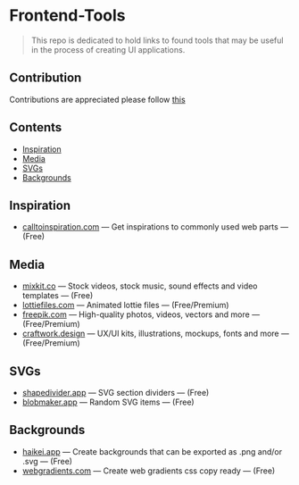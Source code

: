 # Frontend-Tools
> This repo is dedicated to hold links to found tools that may be useful in the process of creating UI applications. 

## Contribution
Contributions are appreciated please follow [this](https://github.com/AhmedHamedd2017/Frontend-Tools/blob/main/contribute.md)

## Contents
- [Inspiration](https://github.com/AhmedHamedd2017/Frontend-Tools/edit/main/README.md#inspiration)
- [Media](https://github.com/AhmedHamedd2017/Frontend-Tools/edit/main/README.md#media)
- [SVGs](https://github.com/AhmedHamedd2017/Frontend-Tools/edit/main/README.md#svgs)
- [Backgrounds](https://github.com/AhmedHamedd2017/Frontend-Tools/edit/main/README.md#backgrounds)

## Inspiration
- [calltoinspiration.com](https://calltoinspiration.com/) — Get inspirations to commonly used web parts — (Free)

## Media
- [mixkit.co](https://mixkit.co/) — Stock videos, stock music, sound effects and video templates — (Free)
- [lottiefiles.com](https://lottiefiles.com/) — Animated lottie files — (Free/Premium)
- [freepik.com](https://www.freepik.com/) — High-quality photos, videos, vectors and more — (Free/Premium)
- [craftwork.design](https://craftwork.design/) — UX/UI kits, illustrations, mockups, fonts and more — (Free/Premium)

## SVGs
- [shapedivider.app](https://www.shapedivider.app/) — SVG section dividers — (Free)
- [blobmaker.app](https://www.blobmaker.app/) — Random SVG items — (Free)

## Backgrounds
- [haikei.app](https://haikei.app/) — Create backgrounds that can be exported as .png and/or .svg — (Free)
- [webgradients.com](https://webgradients.com/) — Create web gradients css copy ready — (Free) 
